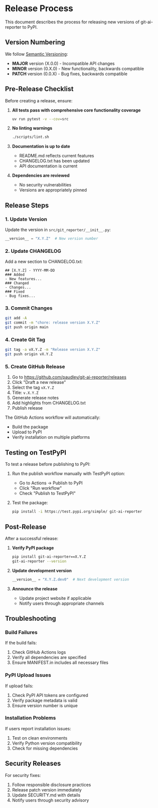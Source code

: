 # Release Process

This document describes the process for releasing new versions of git-ai-reporter to PyPI.

## Version Numbering

We follow [Semantic Versioning](https://semver.org/):

- **MAJOR** version (X.0.0) - Incompatible API changes
- **MINOR** version (0.X.0) - New functionality, backwards compatible
- **PATCH** version (0.0.X) - Bug fixes, backwards compatible

## Pre-Release Checklist

Before creating a release, ensure:

1. **All tests pass with comprehensive core functionality coverage**
   ```bash
   uv run pytest -v --cov=src
   ```

2. **No linting warnings**
   ```bash
   ./scripts/lint.sh
   ```

3. **Documentation is up to date**
   - README.md reflects current features
   - CHANGELOG.txt has been updated
   - API documentation is current

4. **Dependencies are reviewed**
   - No security vulnerabilities
   - Versions are appropriately pinned

## Release Steps

### 1. Update Version

Update the version in `src/git_reporter/__init__.py`:
```python
__version__ = "X.Y.Z"  # New version number
```

### 2. Update CHANGELOG

Add a new section to CHANGELOG.txt:
```
## [X.Y.Z] - YYYY-MM-DD
### Added
- New features...
### Changed
- Changes...
### Fixed
- Bug fixes...
```

### 3. Commit Changes

```bash
git add -A
git commit -m "chore: release version X.Y.Z"
git push origin main
```

### 4. Create Git Tag

```bash
git tag -a vX.Y.Z -m "Release version X.Y.Z"
git push origin vX.Y.Z
```

### 5. Create GitHub Release

1. Go to https://github.com/paudley/git-ai-reporter/releases
2. Click "Draft a new release"
3. Select the tag `vX.Y.Z`
4. Title: `v.X.Y.Z`
5. Generate release notes
6. Add highlights from CHANGELOG.txt
7. Publish release

The GitHub Actions workflow will automatically:
- Build the package
- Upload to PyPI
- Verify installation on multiple platforms

## Testing on TestPyPI

To test a release before publishing to PyPI:

1. Run the publish workflow manually with TestPyPI option:
   - Go to Actions → Publish to PyPI
   - Click "Run workflow"
   - Check "Publish to TestPyPI"

2. Test the package:
   ```bash
   pip install -i https://test.pypi.org/simple/ git-ai-reporter
   ```

## Post-Release

After a successful release:

1. **Verify PyPI package**
   ```bash
   pip install git-ai-reporter==X.Y.Z
   git-ai-reporter --version
   ```

2. **Update development version**
   ```python
   __version__ = "X.Y.Z.dev0"  # Next development version
   ```

3. **Announce the release**
   - Update project website if applicable
   - Notify users through appropriate channels

## Troubleshooting

### Build Failures

If the build fails:
1. Check GitHub Actions logs
2. Verify all dependencies are specified
3. Ensure MANIFEST.in includes all necessary files

### PyPI Upload Issues

If upload fails:
1. Check PyPI API tokens are configured
2. Verify package metadata is valid
3. Ensure version number is unique

### Installation Problems

If users report installation issues:
1. Test on clean environments
2. Verify Python version compatibility
3. Check for missing dependencies

## Security Releases

For security fixes:
1. Follow responsible disclosure practices
2. Release patch version immediately
3. Update SECURITY.md with details
4. Notify users through security advisory